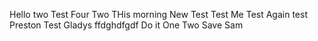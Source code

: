 

Hello two 
Test Four
Two
THis morning
New Test
Test Me
Test Again
test\
Preston
Test
Gladys
ffdghdfgdf
Do it
One Two
Save
Sam
